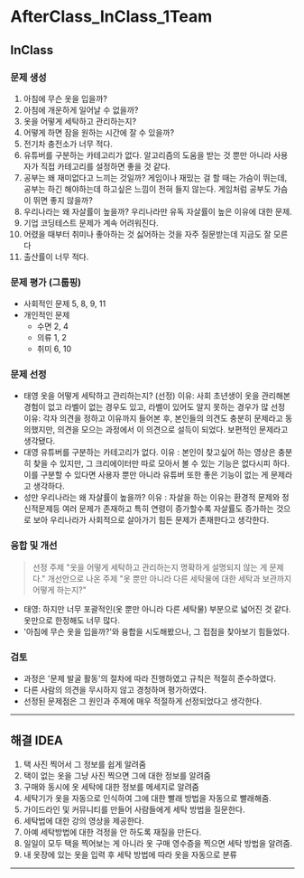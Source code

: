 # AfterClass_InClass_1Team

## InClass
### 문제 생성
1. 아침에 무슨 옷을 입을까?
2. 아침에 개운하게 일어날 수 없을까?
3. 옷을 어떻게 세탁하고 관리하는지?
4. 어떻게 하면 잠을 원하는 시간에 잘 수 있을까?
5. 전기차 충전소가 너무 적다.
6. 유튜버를 구분하는 카테고리가 없다.
  알고리즘의 도움을 받는 것 뿐만 아니라 사용자가 직접 카테고리를 설정하면 좋을 것 같다.
7. 공부는 왜 재미없다고 느끼는 것일까?
  게임이나 재밌는 걸 할 때는 가슴이 뛰는데, 공부는 하긴 해야하는데 하고싶은 느낌이 전혀 들지 않는다. 게임처럼 공부도 가슴이 뛰면 좋지 않을까?
8. 우리나라는 왜 자살률이 높을까?
  우리나라만 유독 자살률이 높은 이유에 대한 문제.
9. 기업 코딩테스트 문제가 계속 어려워진다.
10. 어렸을 때부터 취미나 좋아하는 것 싫어하는 것을 자주 질문받는데 지금도 잘 모른다
11. 출산률이 너무 적다.

### 문제 평가 (그룹핑)
- 사회적인 문제
  5, 8, 9, 11
- 개인적인 문제
  - 수면
  2, 4 
  - 의류
  1, 2
  - 취미
  6, 10

### 문제 선정
- 태영
옷을 어떻게 세탁하고 관리하는지? (선정)
이유: 사회 초년생이 옷을 관리해본 경험이 없고 라벨이 없는 경우도 있고, 라벨이 있어도 알지 못하는 경우가 많
선정 이유: 각자 의견을 정하고 이유까지 들어본 후, 본인들의 의견도 충분히 문제라고 동의했지만, 의견을 모으는 과정에서 이 의견으로 설득이 되었다. 보편적인 문제라고 생각됐다.
- 대영
유튜버를 구분하는 카테고리가 없다.
이유 : 본인이 찾고싶어 하는 영상은 충분히 찾을 수 있지만, 그 크리에이터만 따로 모아서 볼 수 있는 기능은 없다시피 하다. 이를 구분할 수 있다면 사용자 뿐만 아니라 유튜버 또한 좋은 기능이 없는 게 문제라고 생각하다.
- 성만 
우리나라는 왜 자살률이 높을까?
이유 : 자살을 하는 이유는 환경적 문제와 정신적문제등 여러 문제가 존재하고 특히 연령이 증가할수록 자살률도 증가하는 것으로 보아 우리나라가 사회적으로 살아가기 힘든 문제가 존재한다고 생각한다.

### 융합 및 개선
> 선정 주제 "옷을 어떻게 세탁하고 관리하는지 명확하게 설명되지 않는 게 문제다."
> 개선안으로 나온 주제 "옷 뿐만 아니라 다른 세탁물에 대한 세탁과 보관까지 어떻게 하는지?"
- 태영: 하지만 너무 포괄적인(옷 뿐만 아니라 다른 세탁물) 부분으로 넓어진 것 같다. 옷만으로 한정해도 너무 많다.
- '아침에 무슨 옷을 입을까?'와 융합을 시도해봤으나, 그 접점을 찾아보기 힘들었다.

### 검토
- 과정은 '문제 발굴 활동'의 절차에 따라 진행하였고 규칙은 적절히 준수하였다.
- 다른 사람의 의견을 무시하지 않고 경청하며 평가하였다.
- 선정된 문제점은 그 원인과 주제에 매우 적절하게 선정되었다고 생각한다.
---
## 해결 IDEA
1. 택 사진 찍어서 그 정보를 쉽게 알려줌
2. 택이 없는 옷을 그냥 사진 찍으면 그에 대한 정보를 알려줌
3. 구매와 동시에 옷 세탁에 대한 정보를 메세지로 알려줌
4. 세탁기가 옷을 자동으로 인식하여 그에 대한 빨래 방법을 자동으로 빨래해줌.
5. 가이드라인 및 커뮤니티를 만들어 사람들에게 세탁 방법을 질문한다.
6. 세탁법에 대한 강의 영상을 제공한다.
7. 아예 세탁방법에 대한 걱정을 안 하도록 재질을 만든다.
8. 일일이 모두 택을 찍어보는 게 아니라 옷 구매 영수증을 찍으면 세탁 방법을 알려줌.
9. 내 옷장에 있는 옷을 입력 후 세탁 방법에 따라 옷을 자동으로 분류
--------

